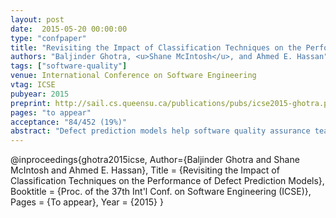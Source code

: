 ```yaml
---
layout: post
date:  2015-05-20 00:00:00
type: "confpaper"
title: "Revisiting the Impact of Classification Techniques on the Performance of Defect Prediction Models"
authors: "Baljinder Ghotra, <u>Shane McIntosh</u>, and Ahmed E. Hassan"
tags: ["software-quality"]
venue: International Conference on Software Engineering
vtag: ICSE
pubyear: 2015
preprint: http://sail.cs.queensu.ca/publications/pubs/icse2015-ghotra.pdf
pages: "to appear"
acceptance: "84/452 (19%)"
abstract: "Defect prediction models help software quality assurance teams to effectively allocate their limited resources to the most defect-prone software modules. A variety of classification techniques have been used to build defect prediction models ranging from simple (e.g., logistic regression) to advanced techniques (e.g., Multivariate Adaptive Regression Splines (MARS)). Surprisingly, recent research on the NASA dataset suggests that the performance of a defect prediction model is not significantly impacted by the classification technique that is used to train it. However, the dataset that is used in the prior study is both: (a) noisy, i.e., contains erroneous entries and (b) biased, i.e., only contains software developed in one setting. Hence, we set out to replicate this prior study in two experimental settings. First, we apply the replicated procedure to the same (known-to-be noisy) NASA dataset, where we derive similar results to the prior study, i.e., the impact that classification techniques have appear to be minimal. Next, we apply the replicated procedure to two new datasets: (a) the cleaned version of the NASA dataset and (b) the PROMISE dataset, which contains open source software developed in a variety of settings (e.g., Apache, GNU). The results in these new datasets show a clear, statistically distinct separation of groups of techniques, i.e., the choice of classification technique has an impact on the performance of defect prediction models. Indeed, contrary to earlier research, our results suggest that some classification techniques tend to produce defect prediction models that outperform others."
---
```

@inproceedings{ghotra2015icse,
	Author={Baljinder Ghotra and Shane McIntosh and Ahmed E. Hassan},
	Title = {Revisiting the Impact of Classification Techniques on the Performance of Defect Prediction Models},
	Booktitle = {Proc. of the 37th Int'l Conf. on Software Engineering (ICSE)},
	Pages = {To appear},
	Year = {2015}
}
